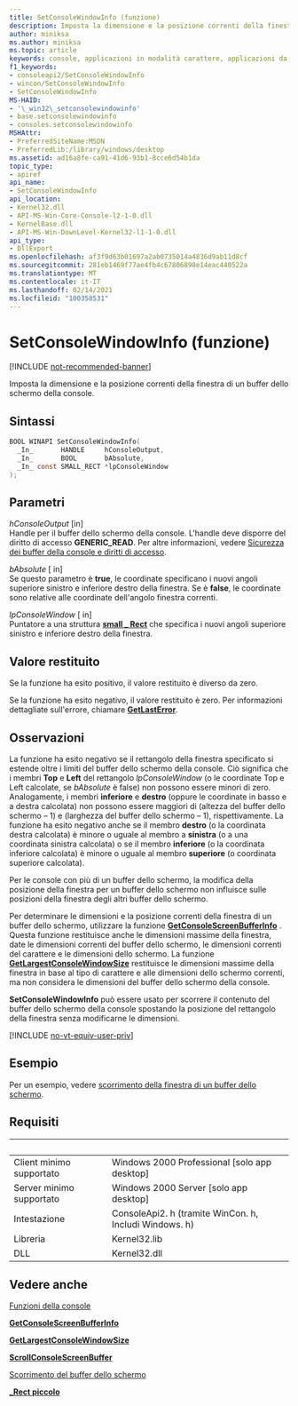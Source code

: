 ```yaml
---
title: SetConsoleWindowInfo (funzione)
description: Imposta la dimensione e la posizione correnti della finestra di un buffer dello schermo della console.
author: miniksa
ms.author: miniksa
ms.topic: article
keywords: console, applicazioni in modalità carattere, applicazioni da riga di comando, applicazioni di terminale, api della console
f1_keywords:
- consoleapi2/SetConsoleWindowInfo
- wincon/SetConsoleWindowInfo
- SetConsoleWindowInfo
MS-HAID:
- '\_win32\_setconsolewindowinfo'
- base.setconsolewindowinfo
- consoles.setconsolewindowinfo
MSHAttr:
- PreferredSiteName:MSDN
- PreferredLib:/library/windows/desktop
ms.assetid: ad16a8fe-ca91-41d6-93b1-8cce6d54b1da
topic_type:
- apiref
api_name:
- SetConsoleWindowInfo
api_location:
- Kernel32.dll
- API-MS-Win-Core-Console-l2-1-0.dll
- KernelBase.dll
- API-MS-Win-DownLevel-Kernel32-l1-1-0.dll
api_type:
- DllExport
ms.openlocfilehash: af3f9d63b01697a2ab0735014a4836d9ab11d8cf
ms.sourcegitcommit: 281eb1469f77ae4fb4c67806898e14eac440522a
ms.translationtype: MT
ms.contentlocale: it-IT
ms.lasthandoff: 02/14/2021
ms.locfileid: "100358531"
---
```

# <a name="setconsolewindowinfo-function"></a>SetConsoleWindowInfo (funzione)

[!INCLUDE [not-recommended-banner](./includes/not-recommended-banner.md)]

Imposta la dimensione e la posizione correnti della finestra di un buffer dello schermo della console.

## <a name="syntax"></a>Sintassi

```C
BOOL WINAPI SetConsoleWindowInfo(
  _In_       HANDLE     hConsoleOutput,
  _In_       BOOL       bAbsolute,
  _In_ const SMALL_RECT *lpConsoleWindow
);
```

## <a name="parameters"></a>Parametri

*hConsoleOutput* \[in\]  
Handle per il buffer dello schermo della console. L'handle deve disporre del diritto di accesso **GENERIC\_READ**. Per altre informazioni, vedere [Sicurezza dei buffer della console e diritti di accesso](console-buffer-security-and-access-rights.md).

*bAbsolute* \[ in\]  
Se questo parametro è **true**, le coordinate specificano i nuovi angoli superiore sinistro e inferiore destro della finestra. Se è **false**, le coordinate sono relative alle coordinate dell'angolo finestra correnti.

*lpConsoleWindow* \[ in\]  
Puntatore a una struttura [**small \_ Rect**](small-rect-str.md) che specifica i nuovi angoli superiore sinistro e inferiore destro della finestra.

## <a name="return-value"></a>Valore restituito

Se la funzione ha esito positivo, il valore restituito è diverso da zero.

Se la funzione ha esito negativo, il valore restituito è zero. Per informazioni dettagliate sull'errore, chiamare [**GetLastError**](/windows/win32/api/errhandlingapi/nf-errhandlingapi-getlasterror).

## <a name="remarks"></a>Osservazioni

La funzione ha esito negativo se il rettangolo della finestra specificato si estende oltre i limiti del buffer dello schermo della console. Ciò significa che i membri **Top** e **Left** del rettangolo *lpConsoleWindow* (o le coordinate Top e Left calcolate, se *bAbsolute* è false) non possono essere minori di zero. Analogamente, i membri **inferiore** e **destro** (oppure le coordinate in basso e a destra calcolata) non possono essere maggiori di (altezza del buffer dello schermo – 1) e (larghezza del buffer dello schermo – 1), rispettivamente. La funzione ha esito negativo anche se il membro **destro** (o la coordinata destra calcolata) è minore o uguale al membro a **sinistra** (o a una coordinata sinistra calcolata) o se il membro **inferiore** (o la coordinata inferiore calcolata) è minore o uguale al membro **superiore** (o coordinata superiore calcolata).

Per le console con più di un buffer dello schermo, la modifica della posizione della finestra per un buffer dello schermo non influisce sulle posizioni della finestra degli altri buffer dello schermo.

Per determinare le dimensioni e la posizione correnti della finestra di un buffer dello schermo, utilizzare la funzione [**GetConsoleScreenBufferInfo**](getconsolescreenbufferinfo.md) . Questa funzione restituisce anche le dimensioni massime della finestra, date le dimensioni correnti del buffer dello schermo, le dimensioni correnti del carattere e le dimensioni dello schermo. La funzione [**GetLargestConsoleWindowSize**](getlargestconsolewindowsize.md) restituisce le dimensioni massime della finestra in base al tipo di carattere e alle dimensioni dello schermo correnti, ma non considera le dimensioni del buffer dello schermo della console.

**SetConsoleWindowInfo** può essere usato per scorrere il contenuto del buffer dello schermo della console spostando la posizione del rettangolo della finestra senza modificarne le dimensioni.

[!INCLUDE [no-vt-equiv-user-priv](./includes/no-vt-equiv-user-priv.md)]

## <a name="examples"></a>Esempio

Per un esempio, vedere [scorrimento della finestra di un buffer dello schermo](scrolling-a-screen-buffer-s-window.md).

## <a name="requirements"></a>Requisiti

| &nbsp; | &nbsp; |
|-|-|
| Client minimo supportato | Windows 2000 Professional \[solo app desktop\] |
| Server minimo supportato | Windows 2000 Server \[solo app desktop\] |
| Intestazione | ConsoleApi2. h (tramite WinCon. h, Includi Windows. h) |
| Libreria | Kernel32.lib |
| DLL | Kernel32.dll |

## <a name="see-also"></a>Vedere anche

[Funzioni della console](console-functions.md)

[**GetConsoleScreenBufferInfo**](getconsolescreenbufferinfo.md)

[**GetLargestConsoleWindowSize**](getlargestconsolewindowsize.md)

[**ScrollConsoleScreenBuffer**](scrollconsolescreenbuffer.md)

[Scorrimento del buffer dello schermo](scrolling-the-screen-buffer.md)

[**\_Rect piccolo**](small-rect-str.md)